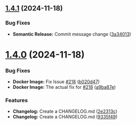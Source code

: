 ## [1.4.1](https://github.com/tyree-z/tyree-z/compare/v1.4.0...v1.4.1) (2024-11-18)


### Bug Fixes

* **Semantic Release:** Commit message change ([3a34013](https://github.com/tyree-z/tyree-z/commit/3a340132cb3cb8d75719449a1e081e92bae6a1bf))

# [1.4.0](https://github.com/tyree-z/tyree-z/compare/v1.3.5...v1.4.0) (2024-11-18)


### Bug Fixes

* **Docker Image:** Fix Issue [#218](https://github.com/tyree-z/tyree-z/issues/218) ([b020d47](https://github.com/tyree-z/tyree-z/commit/b020d478601175f83df334c71b5fd6c43a648445))
* **Docker Image:** The actual fix for [#218](https://github.com/tyree-z/tyree-z/issues/218) ([a9ba87e](https://github.com/tyree-z/tyree-z/commit/a9ba87e9d99228c8bbb46e3b29dde6ee6e9d0b87))


### Features

* **Changelog:** Create a CHANGELOG.md ([2e2313c](https://github.com/tyree-z/tyree-z/commit/2e2313c014850bc5ab536a2139529b2dd760833d))
* **Changelog:** Create a CHANGELOG.md ([9335f49](https://github.com/tyree-z/tyree-z/commit/9335f49ff093dd943d53e854ac1cb53aec6819f5))
